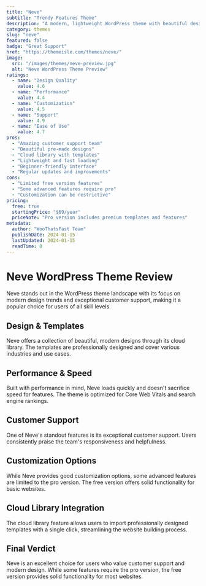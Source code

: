 ```yaml
---
title: "Neve"
subtitle: "Trendy Features Theme"
description: "A modern, lightweight WordPress theme with beautiful designs, cloud library integration, and exceptional customer support for all skill levels."
category: themes
slug: "neve"
featured: false
badge: "Great Support"
href: "https://themeisle.com/themes/neve/"
image:
  src: "/images/themes/neve-preview.jpg"
  alt: "Neve WordPress Theme Preview"
ratings:
  - name: "Design Quality"
    value: 4.6
  - name: "Performance"
    value: 4.4
  - name: "Customization"
    value: 4.5
  - name: "Support"
    value: 4.9
  - name: "Ease of Use"
    value: 4.7
pros:
  - "Amazing customer support team"
  - "Beautiful pre-made designs"
  - "Cloud library with templates"
  - "Lightweight and fast loading"
  - "Beginner-friendly interface"
  - "Regular updates and improvements"
cons:
  - "Limited free version features"
  - "Some advanced features require pro"
  - "Customization can be restrictive"
pricing:
  free: true
  startingPrice: "$69/year"
  priceNote: "Pro version includes premium templates and features"
metadata:
  author: "WooThatsFast Team"
  publishDate: 2024-01-15
  lastUpdated: 2024-01-15
  readTime: 8
---
```


# Neve WordPress Theme Review

Neve stands out in the WordPress theme landscape with its focus on modern design trends and exceptional customer support, making it a popular choice for users of all skill levels.

## Design & Templates

Neve offers a collection of beautiful, modern designs through its cloud library. The templates are professionally designed and cover various industries and use cases.

## Performance & Speed

Built with performance in mind, Neve loads quickly and doesn't sacrifice speed for features. The theme is optimized for Core Web Vitals and search engine rankings.

## Customer Support

One of Neve's standout features is its exceptional customer support. Users consistently praise the team's responsiveness and helpfulness.

## Customization Options

While Neve provides good customization options, some advanced features are limited to the pro version. The free version offers solid functionality for basic websites.

## Cloud Library Integration

The cloud library feature allows users to import professionally designed templates with a single click, streamlining the website building process.

## Final Verdict

Neve is an excellent choice for users who value customer support and modern design. While some features require the pro version, the free version provides solid functionality for most websites.